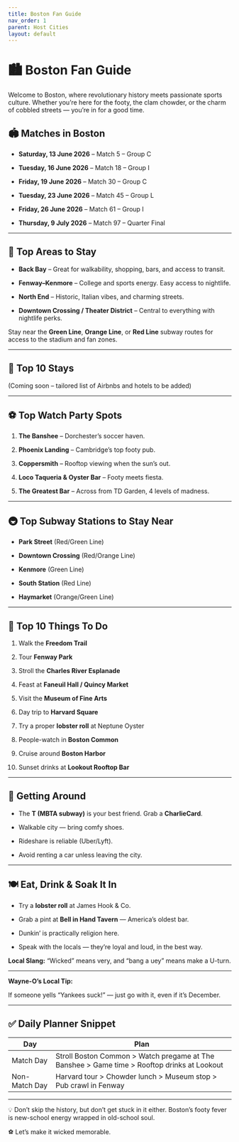 ```yaml
---
title: Boston Fan Guide
nav_order: 1
parent: Host Cities
layout: default
---
```

# 🏙️ Boston Fan Guide

Welcome to Boston, where revolutionary history meets passionate sports culture. Whether you’re here for the footy, the clam chowder, or the charm of cobbled streets — you’re in for a good time.



## **🏟️ Matches in Boston**

- **Saturday, 13 June 2026** – Match 5 – Group C
    
- **Tuesday, 16 June 2026** – Match 18 – Group I
    
- **Friday, 19 June 2026** – Match 30 – Group C
    
- **Tuesday, 23 June 2026** – Match 45 – Group L
    
- **Friday, 26 June 2026** – Match 61 – Group I
    
- **Thursday, 9 July 2026** – Match 97 – Quarter Final
    

---

## **📍 Top Areas to Stay**

- **Back Bay** – Great for walkability, shopping, bars, and access to transit.
    
- **Fenway–Kenmore** – College and sports energy. Easy access to nightlife.
    
- **North End** – Historic, Italian vibes, and charming streets.
    
- **Downtown Crossing / Theater District** – Central to everything with nightlife perks.
    

Stay near the **Green Line**, **Orange Line**, or **Red Line** subway routes for access to the stadium and fan zones.

---

## **🏨 Top 10 Stays**

(Coming soon – tailored list of Airbnbs and hotels to be added)

---

## **⚽ Top Watch Party Spots**

1. **The Banshee** – Dorchester’s soccer haven.
    
2. **Phoenix Landing** – Cambridge’s top footy pub.
    
3. **Coppersmith** – Rooftop viewing when the sun’s out.
    
4. **Loco Taqueria & Oyster Bar** – Footy meets fiesta.
    
5. **The Greatest Bar** – Across from TD Garden, 4 levels of madness.
    

---

## **🚇 Top Subway Stations to Stay Near**

- **Park Street** (Red/Green Line)
    
- **Downtown Crossing** (Red/Orange Line)
    
- **Kenmore** (Green Line)
    
- **South Station** (Red Line)
    
- **Haymarket** (Orange/Green Line)
    

---

## **🎯 Top 10 Things To Do**

1. Walk the **Freedom Trail**
    
2. Tour **Fenway Park**
    
3. Stroll the **Charles River Esplanade**
    
4. Feast at **Faneuil Hall / Quincy Market**
    
5. Visit the **Museum of Fine Arts**
    
6. Day trip to **Harvard Square**
    
7. Try a proper **lobster roll** at Neptune Oyster
    
8. People-watch in **Boston Common**
    
9. Cruise around **Boston Harbor**
    
10. Sunset drinks at **Lookout Rooftop Bar**
    

---

## **🧭 Getting Around**

- The **T (MBTA subway)** is your best friend. Grab a **CharlieCard**.
    
- Walkable city — bring comfy shoes.
    
- Rideshare is reliable (Uber/Lyft).
    
- Avoid renting a car unless leaving the city.
    

---

## **🍽️ Eat, Drink & Soak It In**

- Try a **lobster roll** at James Hook & Co.
    
- Grab a pint at **Bell in Hand Tavern** — America’s oldest bar.
    
- Dunkin’ is practically religion here.
    
- Speak with the locals — they’re loyal and loud, in the best way.
    

**Local Slang:** “Wicked” means very, and “bang a uey” means make a U-turn.

---

**Wayne-O’s Local Tip:**

If someone yells “Yankees suck!” — just go with it, even if it’s December.

---

## **✅ Daily Planner Snippet**

|**Day**|**Plan**|
|---|---|
|Match Day|Stroll Boston Common > Watch pregame at The Banshee > Game time > Rooftop drinks at Lookout|
|Non-Match Day|Harvard tour > Chowder lunch > Museum stop > Pub crawl in Fenway|

---

💡 Don’t skip the history, but don’t get stuck in it either. Boston’s footy fever is new-school energy wrapped in old-school soul.

⚽ Let’s make it wicked memorable.